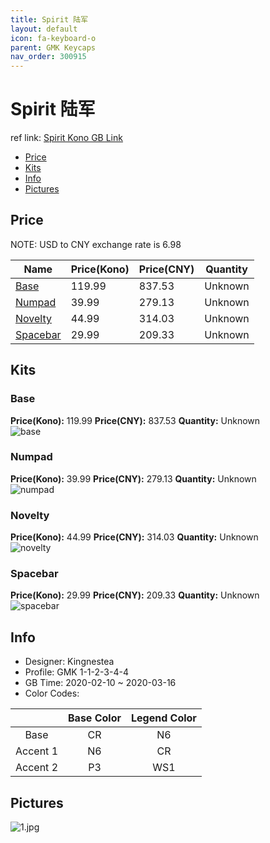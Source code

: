 ```yaml
---
title: Spirit 陆军
layout: default
icon: fa-keyboard-o
parent: GMK Keycaps
nav_order: 300915
---
```


# Spirit 陆军

ref link: [Spirit Kono GB Link](https://kono.store/products/gmk-spirit-keycap-set)  
* [Price](#price)  
* [Kits](#kits)  
* [Info](#info)  
* [Pictures](#pictures)  


## Price  
NOTE: USD to CNY exchange rate is 6.98

| Name          | Price(Kono)    |  Price(CNY) | Quantity |
| ------------- | ------------ |  ---------- | -------- |
|[Base](#base)|119.99|837.53|Unknown|
|[Numpad](#numpad)|39.99|279.13|Unknown|
|[Novelty](#novelty)|44.99|314.03|Unknown|
|[Spacebar](#spacebar)|29.99|209.33|Unknown|


## Kits  
### Base  
**Price(Kono):** 119.99    **Price(CNY):** 837.53    **Quantity:** Unknown  
<img src="{{ 'assets/images/gmk-keycaps/spirit/kits_pics/base.jpg' | relative_url }}" alt="base" class="image featured">

### Numpad  
**Price(Kono):** 39.99    **Price(CNY):** 279.13    **Quantity:** Unknown  
<img src="{{ 'assets/images/gmk-keycaps/spirit/kits_pics/numpad.jpg' | relative_url }}" alt="numpad" class="image featured">

### Novelty  
**Price(Kono):** 44.99    **Price(CNY):** 314.03    **Quantity:** Unknown  
<img src="{{ 'assets/images/gmk-keycaps/spirit/kits_pics/novelty.jpg' | relative_url }}" alt="novelty" class="image featured">

### Spacebar  
**Price(Kono):** 29.99    **Price(CNY):** 209.33    **Quantity:** Unknown  
<img src="{{ 'assets/images/gmk-keycaps/spirit/kits_pics/spacebar.jpg' | relative_url }}" alt="spacebar" class="image featured">


## Info  
* Designer: Kingnestea  
* Profile: GMK 1-1-2-3-4-4  
* GB Time: 2020-02-10 ~ 2020-03-16  
* Color Codes:  

| |Base Color     | Legend Color
| :-------------: | :-------------: | :------------:
Base|CR|N6
Accent 1|N6|CR
Accent 2|P3|WS1


## Pictures  
<img src="{{ 'assets/images/gmk-keycaps/spirit/rendering_pics/1.jpg' | relative_url }}" alt="1.jpg" class="image featured">
